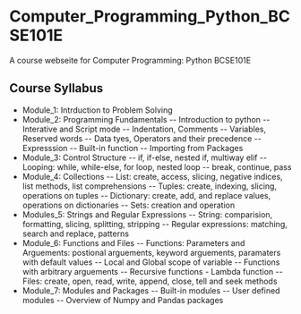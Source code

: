 # Computer_Programming_Python_BCSE101E
A course webseite for Computer Programming: Python BCSE101E
## Course Syllabus
- Module_1: Intrduction to Problem Solving
- Module_2: Programming Fundamentals
  -- Introduction to python
  -- Interative and Script mode
  -- Indentation, Comments
  -- Variables, Reserved words
  -- Data tyes, Operators and their precedence
  -- Expresssion
  -- Built-in function
  -- Importing from Packages
- Module_3: Control Structure
  -- if, if-else, nested if, multiway elif
  -- Looping: while, while-else, for loop, nested loop
  -- break, continue, pass
- Module_4: Collections
  -- List: create, access, slicing, negative indices, list methods, list comprehensions
  -- Tuples: create, indexing, slicing, operations on tuples
  -- Dictionary: create, add, and replace values, operations on dictionaries
  -- Sets: creation and operation
- Modules_5: Strings and Regular Expressions
  -- String: comparision, formatting, slicing, splitting, stripping
  -- Regular expressions: matching, search and replace, patterns
- Module_6: Functions and Files
  -- Functions: Parameters and Arguements: postional arguements, keyword arguements, paramaters with default values
  -- Local and Global scope of variable
  -- Functions with arbitrary arguements
  -- Recursive functions - Lambda function
  -- Files: create, open, read, write, append, close, tell and seek methods
- Module_7: Modules and Packages
  -- Built-in modules
  -- User defined modules
  -- Overview of Numpy and Pandas packages
